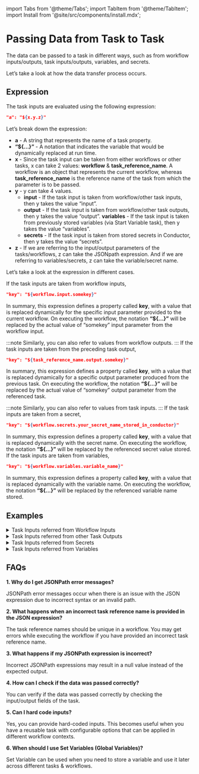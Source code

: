 import Tabs from '@theme/Tabs';
import TabItem from '@theme/TabItem';
import Install from '@site/src/components/install.mdx';


# Passing Data from Task to Task

The data can be passed to a task in different ways, such as from workflow inputs/outputs, task inputs/outputs, variables, and secrets.

Let’s take a look at how the data transfer process occurs.

## Expression

The task inputs are evaluated using the following expression:

```json
"a": "${x.y.z}"
```
Let’s break down the expression:

* **a** - A string that represents the name of a task property.
* **“${...}”** - A notation that indicates the variable that would be dynamically replaced at run time.
* **x** - Since the task input can be taken from either workflows or other tasks, x can take 2 values: **workflow** & **task_reference_name**. A workflow is an object that represents the current workflow, whereas **task_reference_name** is the reference name of the task from which the parameter is to be passed.
* **y** - y can take 4 values.<ul><li>**input** - If the task input is taken from workflow/other task inputs, then y takes the value “input”.</li><li>**output** - If the task input is taken from workflow/other task outputs, then y takes the value “output”.
**variables** - If the task input is taken from previously stored variables (via Start Variable task), then y takes the value “variables”.</li><li>**secrets** - If the task input is taken from stored secrets in Conductor, then y takes the value “secrets”.</li></ul>
* **z** - If we are referring to the input/output parameters of the tasks/workflows, z can take the JSONpath expression. And if we are referring to variables/secrets, z can take the variable/secret name.

Let’s take a look at the expression in different cases.

<Tabs>
<TabItem value="Case 1" label="Case 1">
If the task inputs are taken from workflow inputs, 

```json
"key": "${workflow.input.somekey}"
```
In summary, this expression defines a property called **key**, with a value that is replaced dynamically for the specific input parameter provided to the current workflow. On executing the workflow, the notation **“${...}”** will be replaced by the actual value of “somekey” input parameter from the workflow input.

:::note
Similarly, you can also refer to values from workflow outputs.
:::
</TabItem>
<TabItem value="Case 2" label="Case 2">
If the task inputs are taken from the preceding task output,

```json
"key": "${task_reference_name.output.somekey}"
```

In summary, this expression defines a property called **key**, with a value that is replaced dynamically for a specific output parameter produced from the previous task. On executing the workflow, the notation **“${...}”** will be replaced by the actual value of “somekey” output parameter from the referenced task.

:::note
Similarly, you can also refer to values from task inputs.
:::
</TabItem>
<TabItem value="Case 3" label="Case 3">
If the task inputs are taken from a secret, 

```json
"key": "${workflow.secrets.your_secret_name_stored_in_conductor}"
```

In summary, this expression defines a property called **key**, with a value that is replaced dynamically with the secret name. On executing the workflow, the notation **“${...}”** will be replaced by the referenced secret value stored.
</TabItem>
<TabItem value="Case 4" label="Case 4">
If the task inputs are taken from variables,

```json
"key": "${workflow.variables.variable_name}"
```

In summary, this expression defines a property called **key**, with a value that is replaced dynamically with the variable name. On executing the workflow, the notation **“${...}”** will be replaced by the referenced variable name stored.
</TabItem>
</Tabs>

## Examples

<details><summary>Task Inputs referred from Workflow Inputs​​</summary>
When we start a workflow, we can provide inputs to the workflow in a JSON format like this:

```json

{
 "workflowInputNumberExample": 1,
 "workflowInputTextExample": "SAMPLE",
 "workflowInputJsonExample": {
   "nestedKey": "nestedValue"
 }
}
```

We can refer to these values as inputs to the task using the following expression:

```json
{
"taskInput1Key": "${workflow.input.worfklowInputNumberExample}",
"taskInput2Key": "${workflow.input.workflowInputJsonExample.nestedKey}"
}
```

On evaluating the first expression,

```json
"taskInput1Key": "${workflow.input.workflowInputNumberExample}"
```

* `"${workflow.input.workflowInputNumberExample}"`- Refers to the workflow input parameter **workflowInputNumberExample**.

In the workflow input, the value of **workflowInputNumberExample** is 1, so the value of **taskInput1Key** in this example is also 1.

Similarly, evaluating this expression **"taskInput2Key": "${workflow.input.workflowInputJsonExample.nestedKey}"** would result in **"taskInput2Key": "nestedValue"**.
So, the input to the task referred from the workflow input looks like this:
```json
{
"taskInput1Key": 1,
"taskInput2Key": "nestedValue"
}
```
</details>

<details><summary>Task Inputs referred from other Task Outputs​​​</summary>

Let’s assume that a task with the task reference name **previousTaskReference** produced the following output:

```json
{
"taskOutputKey1": "outputValue",
"taskOutputKey2": {
  "nestedKey1": "outputValue-1"
}
}
```

We can refer to these values as inputs to our new task using the following expression:

```json
{
"taskInput1Key": "${previousTaskReference.output.taskOutputKey1}",
"taskInput2Key": "${previousTaskReference.output.taskOutputKey2.nestedKey1}"
}
```
The above expression can be evaluated using the same mechanism explained above, and finally, the task will receive the following inputs from the previous task output:

```json
{
"taskInput1Key": "outputValue",
"taskInput2Key": "outputValue-1"
}
```

:::info
The expression format is based on [JSON Path](https://goessner.net/articles/JsonPath/) and you can construct complex input params based on the syntax.
:::

</details>

<details><summary>Task Inputs referred from Secrets​​</summary>

Let’s assume that a secret named “api_key” is stored on your Conductor console, and you need to refer to this secret. The sample expression can look like this:

```json
"taskInputKey": "${workflow.secrets.api_key}"
```

If the “api_key” has value “Xxhhjiu0nbfdinvdHyj”. Then the task input becomes:

```json
"taskInputKey": "Xxhhjiu0nbfdinvdHyj"
```
:::note
Referring to task inputs using the secret functionality ensures that your secrets are not exposed in the workflow definitions; instead, it takes the value dynamically while executing the workflow.
:::
</details>

<details><summary>Task Inputs referred from Variables​</summary>

If the variable name is stored via the Set Variable task, the JSON looks like this:

```json
     "name": "set_variable_task_anmz4_ref",
     "taskReferenceName": "set_variable_task_anmz4_ref",
     "inputParameters": {
       "name": "Orkes"
     },
     "type": "SET_VARIABLE",
```

So, here the variable “name” is set to “Orkes”.  We can refer to this variable in the same workflow as follows:

```json
"variable_name": "${workflow.variables.name}"
```

This results in **"variable_name": "Orkes"**.
</details>

## FAQs

**1. Why do I get JSONPath error messages?**

JSONPath error messages occur when there is an issue with the JSON expression due to incorrect syntax or an invalid path. 

**2. What happens when an incorrect task reference name is provided in the JSON expression?**

The task reference names should be unique in a workflow. You may get errors while executing the workflow if you have provided an incorrect task reference name.

**3. What happens if my JSONPath expression is incorrect?**

Incorrect JSONPath expressions may result in a null value instead of the expected output.

**4. How can I check if the data was passed correctly?**

You can verify if the data was passed correctly by checking the input/output fields of the task. 

**5. Can I hard code inputs?**

Yes, you can provide hard-coded inputs. This becomes useful when you have a reusable task with configurable options that can be applied in different workflow contexts.

**6. When should I use Set Variables (Global Variables)?**

Set Variable can be used when you need to store a variable and use it later across different tasks & workflows. 
